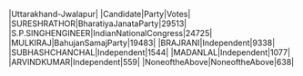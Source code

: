  
|Uttarakhand-Jwalapur|
|Candidate|Party|Votes|
|SURESHRATHOR|BharatiyaJanataParty|29513|
|S.P.SINGHENGINEER|IndianNationalCongress|24725|
|MULKIRAJ|BahujanSamajParty|19483|
|BRAJRANI|Independent|9338|
|SUBHASHCHANCHAL|Independent|1544|
|MADANLAL|Independent|1077|
|ARVINDKUMAR|Independent|559|
|NoneoftheAbove|NoneoftheAbove|638|

